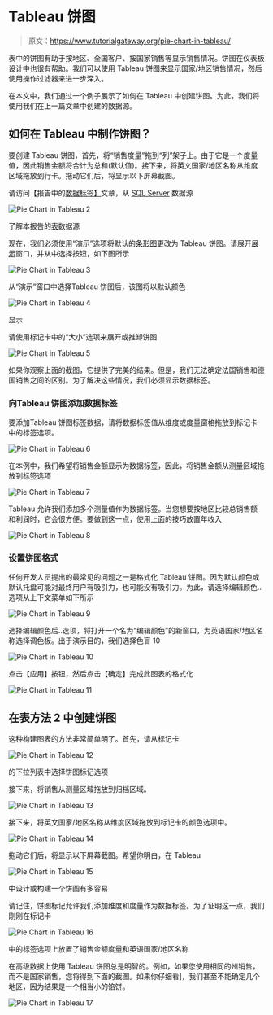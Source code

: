 # Tableau 饼图

> 原文：<https://www.tutorialgateway.org/pie-chart-in-tableau/>

表中的饼图有助于按地区、全国客户、按国家销售等显示销售情况。饼图在仪表板设计中也很有帮助。我们可以使用 Tableau 饼图来显示国家/地区销售情况，然后使用操作过滤器来进一步深入。

在本文中，我们通过一个例子展示了如何在 Tableau 中创建饼图。为此，我们将使用我们在上一篇文章中创建的数据源。

## 如何在 Tableau 中制作饼图？

要创建 Tableau 饼图，首先，将“销售度量”拖到“列”架子上。由于它是一个度量值，因此销售金额将合计为总和(默认值)。接下来，将英文国家/地区名称从维度区域拖放到行卡。拖动它们后，将显示以下屏幕截图。

请访问【报告中的[数据标签】](https://www.tutorialgateway.org/data-labels-in-tableau-reports/)文章，从 [SQL Server](https://www.tutorialgateway.org/sql/) 数据源

![Pie Chart in Tableau 2](img/429264020af9ca003fdad379ea439342.png)

了解本报告的[表](https://www.tutorialgateway.org/tableau/)数据源

现在，我们必须使用“演示”选项将默认的[条形图](https://www.tutorialgateway.org/bar-chart-in-tableau/)更改为 Tableau 饼图。请展开[展示](https://www.tutorialgateway.org/tableau-show-me/)窗口，并从中选择按钮，如下图所示

![Pie Chart in Tableau 3](img/4c4b9d5bf60b0465f964a6b07c6bd7b7.png)

从“演示”窗口中选择Tableau 饼图后，该图将以默认颜色

![Pie Chart in Tableau 4](img/cb8c7fa6d2ee7a625224e7abec3a6482.png)

显示

请使用标记卡中的“大小”选项来展开或推卸饼图

![Pie Chart in Tableau 5](img/2b6c1633e06d9b9a4408f6bab19155fc.png)

如果你观察上面的截图，它提供了完美的结果。但是，我们无法确定法国销售和德国销售之间的区别。为了解决这些情况，我们必须显示数据标签。

### 向Tableau 饼图添加数据标签

要添加Tableau 饼图标签数据，请将数据标签值从维度或度量窗格拖放到标记卡中的标签选项。

![Pie Chart in Tableau 6](img/66459c208a40a06e1e5180f17b0250dd.png)

在本例中，我们希望将销售金额显示为数据标签，因此，将销售金额从测量区域拖放到标签选项

![Pie Chart in Tableau 7](img/109461da024cfebbcd9d079d785ce654.png)

Tableau 允许我们添加多个测量值作为数据标签。当您想要按地区比较总销售额和利润时，它会很方便。要做到这一点，使用上面的技巧放置年收入

![Pie Chart in Tableau 8](img/0f82b4e3ff9346594c10cec9451e91e1.png)

### 设置饼图格式

任何开发人员提出的最常见的问题之一是格式化 Tableau 饼图。因为默认颜色或默认托盘可能对最终用户有吸引力，也可能没有吸引力。为此，请选择编辑颜色..选项从上下文菜单如下所示

![Pie Chart in Tableau 9](img/fd24d1ca78c38fa73c4ea8b2db31092a.png)

选择编辑颜色后..选项，将打开一个名为“编辑颜色”的新窗口，为英语国家/地区名称选择调色板。出于演示目的，我们选择色盲 10

![Pie Chart in Tableau 10](img/a07ee63831e021fcdc2302c544e1bd01.png)

点击【应用】按钮，然后点击【确定】完成此图表的格式化

![Pie Chart in Tableau 11](img/6fdc317b1f92bf160d40bb065142ad3e.png)

## 在表方法 2 中创建饼图

这种构建图表的方法非常简单明了。首先，请从标记卡

![Pie Chart in Tableau 12](img/295877f216a9524439d4efe954555b67.png)

的下拉列表中选择饼图标记选项

接下来，将销售从测量区域拖放到归档区域。

![Pie Chart in Tableau 13](img/0acad344d3521dda7c08cea1856d6a1f.png)

接下来，将英文国家/地区名称从维度区域拖放到标记卡的颜色选项中。

![Pie Chart in Tableau 14](img/8c0cb2b4d8d0a52fc957c4cc9ab2ff21.png)

拖动它们后，将显示以下屏幕截图。希望你明白，在 Tableau

![Pie Chart in Tableau 15](img/bd5b0778efb60c6ba9ef483db1fe1cc1.png)

中设计或构建一个饼图有多容易

请记住，饼图标记允许我们添加维度和度量作为数据标签。为了证明这一点，我们刚刚在标记卡

![Pie Chart in Tableau 16](img/f51f134b7a4d20ac9e7a9201ccfce533.png)

中的标签选项上放置了销售金额度量和英语国家/地区名称

在高级数据上使用 Tableau 饼图总是明智的。例如，如果您使用相同的州销售，而不是国家销售，您将得到下面的截图。如果你仔细看]，我们甚至不能确定几个地区，因为结果是一个相当小的馅饼。

![Pie Chart in Tableau 17](img/b86a4912e4462d35d59ecc3c1e8054d9.png)